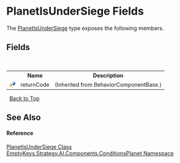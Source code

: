 # PlanetIsUnderSiege Fields
 

The <a href="T_EmptyKeys_Strategy_AI_Components_ConditionsPlanet_PlanetIsUnderSiege">PlanetIsUnderSiege</a> type exposes the following members.


## Fields
&nbsp;<table><tr><th></th><th>Name</th><th>Description</th></tr><tr><td>![Protected field](media/protfield.gif "Protected field")</td><td>returnCode</td><td> (Inherited from BehaviorComponentBase.)</td></tr></table>&nbsp;
<a href="#planetisundersiege-fields">Back to Top</a>

## See Also


#### Reference
<a href="T_EmptyKeys_Strategy_AI_Components_ConditionsPlanet_PlanetIsUnderSiege">PlanetIsUnderSiege Class</a><br /><a href="N_EmptyKeys_Strategy_AI_Components_ConditionsPlanet">EmptyKeys.Strategy.AI.Components.ConditionsPlanet Namespace</a><br />